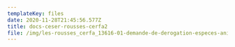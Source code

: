 ```yaml
---
templateKey: files
date: 2020-11-28T21:45:56.577Z
title: docs-ceser-rousses-cerfa2
file: /img/les-rousses_cerfa_13616-01-demande-de-derogation-especes-animales.pdf
---
```

